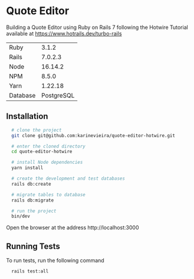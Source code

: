 # Quote Editor

Building a Quote Editor using Ruby on Rails 7 following the Hotwire Tutorial available at https://www.hotrails.dev/turbo-rails

<table>
  <tr>
    <td>Ruby</td>
    <td>3.1.2</td>
  </tr>
  <tr>
    <td>Rails</td>
    <td>7.0.2.3</td>
  </tr>
  <tr>
    <td>Node</td>
    <td>16.14.2</td>
  </tr>
  <tr>
    <td>NPM</td>
    <td>8.5.0</td>
  </tr>
  <tr>
    <td>Yarn</td>
    <td>1.22.18</td>
  </tr>
  <tr>
    <td>Database</td>
    <td>PostgreSQL</td>
  </tr>
</table>

## Installation

```bash
  # clone the project
  git clone git@github.com:karinevieira/quote-editor-hotwire.git

  # enter the cloned directory
  cd quote-editor-hotwire

  # install Node dependencies
  yarn install

  # create the development and test databases
  rails db:create

  # migrate tables to database
  rails db:migrate

  # run the project
  bin/dev
```
Open the browser at the address http://localhost:3000 

## Running Tests

To run tests, run the following command

```bash
  rails test:all
```

